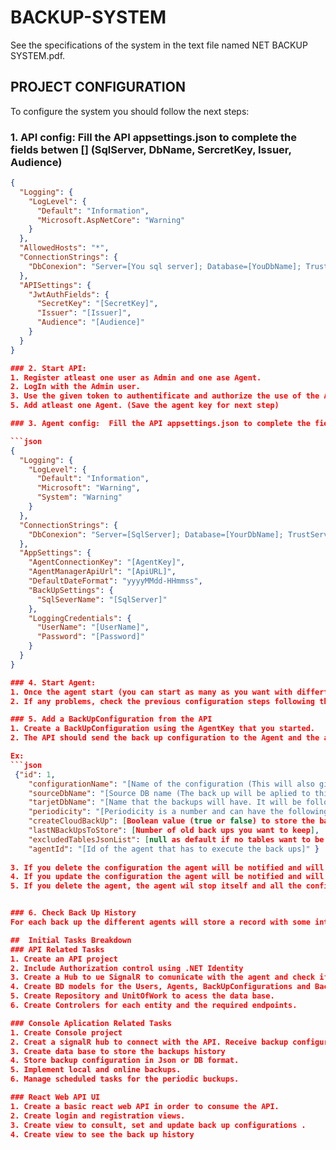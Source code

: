 # BACKUP-SYSTEM

See the specifications of the system in the text file named NET BACKUP SYSTEM.pdf.

## PROJECT CONFIGURATION 
To configure the system you should follow the next steps: 
### 1. API config: Fill the API appsettings.json to complete the fields betwen [] (SqlServer, DbName, SercretKey, Issuer, Audience)

```json
{
  "Logging": {
    "LogLevel": {
      "Default": "Information",
      "Microsoft.AspNetCore": "Warning"
    }
  },
  "AllowedHosts": "*",
  "ConnectionStrings": {
    "DbConexion": "Server=[You sql server]; Database=[YouDbName]; TrustServerCertificate=true; Trusted_Connection=true; MultipleActiveResultSets=true"
  },
  "APISettings": {
    "JwtAuthFields": {
      "SecretKey": "[SecretKey]",
      "Issuer": "[Issuer]",
      "Audience": "[Audience]"
    }
  }
}

### 2. Start API: 
1. Register atleast one user as Admin and one ase Agent.
2. LogIn with the Admin user.
3. Use the given token to authentificate and authorize the use of the API Enpoints with Bearer (Ex: Bearer exToken)
5. Add atleast one Agent. (Save the agent key for next step)

### 3. Agent config:  Fill the API appsettings.json to complete the fields betwen [] (SqlServer, DbName, AgentKey (From previous step), ApiURL, UserName (From previous step), Password (From previous step))

```json
{
  "Logging": {
    "LogLevel": {
      "Default": "Information",
      "Microsoft": "Warning",
      "System": "Warning"
    }
  },
  "ConnectionStrings": {
    "DbConexion": "Server=[SqlServer]; Database=[YourDbName]; TrustServerCertificate=true; Trusted_Connection=true; MultipleActiveResultSets=true"
  },
  "AppSettings": {
    "AgentConnectionKey": "[AgentKey]",
    "AgentManagerApiUrl": "[ApiURL]",
    "DefaultDateFormat": "yyyyMMdd-HHmmss",
    "BackUpSettings": {
      "SqlSeverName": "[SqlServer]"
    },
    "LoggingCredentials": {
      "UserName": "[UserName]",
      "Password": "[Password]"
    }
  }
}

### 4. Start Agent:
1. Once the agent start (you can start as many as you want with differtent agentKeys if previouslly created in the API) it should log in the API using the UserName and Password, get authorization to start using the AgentKey and get the back up configuration (null at the moment).
2. If any problems, check the previous configuration steps following the logs to know in which of the steps is the error.

### 5. Add a BackUpConfiguration from the API
1. Create a BackUpConfiguration using the AgentKey that you started.
2. The API should send the back up configuration to the Agent and the agent should start the preriodic BackUpConfiguration foll9owing the desired behaviour. 

Ex:
```json
 {"id": 1,                                                                                                                
    "configurationName": "[Name of the configuration (This will also give the name of the folder where the back ups will be stored)]",
    "sourceDbName": "[Source DB name (The back up will be aplied to this back up. Make sure it exists in your DbServer)]",
    "tarjetDbName": "[Name that the backups will have. It will be followed by the date of the back up (Ex: Example_yyyyMMdd-HHmmss)]",
    "periodicity": "[Periodicity is a number and can have the following values (Daily = 0, Weekly = 1, Biweekly = 2, Monthly = 3)]",
    "createCloudBackUp": [Boolean value (true or false) to store the back ups in the cloud or not],
    "lastNBackUpsToStore": [Number of old back ups you want to keep],
    "excludedTablesJsonList": [null as default if no tables want to be escluded. String array with the names of the tables of the source DB you want to exclude],
    "agentId": "[Id of the agent that has to execute the back ups]" }
    
3. If you delete the configuration the agent will be notified and will stop the periodic back ups.
4. If you update the configuration the agent will be notified and will update the parameters.
5. If you delete the agent, the agent wil stop itself and all the configurations related to it will be eliminated too.


### 6. Check Back Up History
For each back up the different agents will store a record with some interesting data about the result of the proccess. You can check this info from the API too.

##  Initial Tasks Breakdown
### API Related Tasks
1. Create an API project
2. Include Authorization control using .NET Identity
3. Create a Hub to ue SignalR to comunicate with the agent and check if is connected
4. Create BD models for the Users, Agents, BackUpConfigurations and Backup history to follow a code first aproach. Automate migrations.
5. Create Repository and UnitOfWork to acess the data base. 
6. Create Controlers for each entity and the required endpoints.

### Console Aplication Related Tasks
1. Create Console project
2. Creat a signalR hub to connect with the API. Receive backup configuration and confirm the process is alive.
3. Create data base to store the backups history
4. Store backup configuration in Json or DB format.
5. Implement local and online backups.
6. Manage scheduled tasks for the periodic buckups.

### React Web API UI
1. Create a basic react web API in order to consume the API.
2. Create login and registration views.
3. Create view to consult, set and update back up configurations .
4. Create view to see the back up history  
